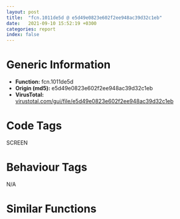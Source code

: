 ```yaml
---
layout: post
title:  "fcn.1011de5d @ e5d49e0823e602f2ee948ac39d32c1eb"
date:   2021-09-10 15:52:19 +0300
categories: report
index: false
---
```


# Generic Information
- **Function:** fcn.1011de5d
- **Origin (md5):** e5d49e0823e602f2ee948ac39d32c1eb
- **VirusTotal:** [virustotal.com/gui/file/e5d49e0823e602f2ee948ac39d32c1eb][virustotal_ref]

# Code Tags
<span class="tag" id="SCREEN">SCREEN</span>


# Behaviour Tags
<span class="bhv-tag" id="na">N/A</span>

# Similar Functions
<script type="text/javascript" src="https://www.gstatic.com/charts/loader.js"></script>
<script type="text/javascript">

    google.charts.load('current', {'packages':['corechart']});
    google.charts.setOnLoadCallback(drawChart);

    function drawChart() {
    var data = new google.visualization.DataTable();
        data.addColumn('number', 'X');
        data.addColumn('number', 'Y');
        data.addColumn({type: 'string', role: 'tooltip', 'p': {'html': true}});
        data.addColumn({'type': 'string', 'role': 'style'});
        
        data.addRows([
    [-1064.1427001953125, -565.8135986328125, '<b><a href="/report/fcn.1011de5d@e5d49e0823e602f2ee948ac39d32c1eb">fcn.1011de5d</a><br>@e5d49e0823e602f2ee948ac39d32c1eb</b><br>push 8<br>mov eax, 0x10148763<br>call fcn.10124124<br>mov ebx, ecx<br>mov eax, dword[ebp+8]<br>test eax, eax<br>jne 0x1011de77<br>call fcn.10009c74<br>lea edi, [ebx+0x84]<br>push edi<br>push dword[eax+0x20]<br>call dword[sym.imp.USER32.dll_ClientToScreen]<br>mov esi, dword[sym.imp.USER32.dll_GetSystemMetrics]<br>push 0x25<br>call esi<br>mov ecx, dword[ebx+0x88]<br>sub ecx, eax<br>push 0x25<br>mov dword[ebx+0x78], ecx<br>call esi<br>add eax, dword[ebx+0x88]<br>push 0x24<br>mov dword[ebx+0x80], eax<br>call esi<br>mov ecx, dword[edi]<br>mov edi, dword[edi]<br>sub ecx, eax<br>push 0x24<br>mov dword[ebx+0x74], ecx<br>call esi<br>xor ecx, ecx<br>mov esi, dword[ebx]<br>push ecx<br>push ecx<br>push ecx<br>push 0x20<br>add eax, edi<br>push 0x20<br>mov dword[ebx+0x7c], eax<br>mov eax, dword[ebx+0x88]<br>sub eax, 0x10<br>push eax<br>lea eax, [edi-0x10]<br>push eax<br>push 0x80000000<br>push ecx<br>push ecx<br>push ecx<br>push ecx<br>push 0x800<br>call fcn.1000cc34<br>push eax<br>push 0x88<br>mov ecx, ebx<br>call dword[esi+0x5c]<br>mov ecx, dword[ebp+8]<br>mov esi, eax<br>mov ecx, dword[ecx+0x20]<br>mov dword[ebx+0x54], ecx<br>test esi, esi<br>je 0x1011df6b<br>xor eax, eax<br>mov edi, vtable.CRgn.0<br>mov dword[ebp-0x10], eax<br>mov dword[ebp-0x14], edi<br>push 0x20<br>push 0x20<br>push eax<br>push eax<br>mov dword[ebp-4], eax<br>call dword[sym.imp.GDI32.dll_CreateEllipticRgn]<br>push eax<br>lea ecx, [ebp-0x14]<br>call fcn.10017a05<br>push 1<br>push dword[ebp-0x10]<br>push dword[ebx+0x20]<br>call dword[sym.imp.USER32.dll_SetWindowRgn]<br>push dword[ebx+0x20]<br>call dword[sym.imp.USER32.dll_SetCapture]<br>push eax<br>call fcn.1000def0<br>push 0<br>push 0x32<br>push 0xec08<br>push dword[ebx+0x20]<br>call dword[sym.imp.USER32.dll_SetTimer]<br>or dword[ebp-4], 0xffffffff<br>lea ecx, [ebp-0x14]<br>mov dword[ebp-0x14], edi<br>call fcn.100171ad<br>mov eax, esi<br>call fcn.101240f2<br>ret 4<br><eoc> ', 'point { fill-color: #e0440e; }'],
[662.3257446289062, -830.6130981445312, '<b><a href="/report/fcn.005386e8@9c2b894b84f59672d8be2e984066f76f">fcn.005386e8</a><br>@9c2b894b84f59672d8be2e984066f76f</b><br>push 8<br>mov eax, 0x5815dd<br>call fcn.005538d4<br>mov ebx, ecx<br>mov eax, dword[ebp+8]<br>test eax, eax<br>jne 0x538702<br>call fcn.0040f785<br>lea esi, [ebx+0x90]<br>push esi<br>push dword[eax+0x20]<br>call dword[sym.imp.USER32.dll_ClientToScreen]<br>push 0x25<br>call dword[sym.imp.USER32.dll_GetSystemMetrics]<br>mov ecx, dword[ebx+0x94]<br>sub ecx, eax<br>push 0x25<br>mov dword[ebx+0x84], ecx<br>call dword[sym.imp.USER32.dll_GetSystemMetrics]<br>add eax, dword[ebx+0x94]<br>push 0x24<br>mov dword[ebx+0x8c], eax<br>call dword[sym.imp.USER32.dll_GetSystemMetrics]<br>mov ecx, dword[esi]<br>mov esi, dword[esi]<br>sub ecx, eax<br>push 0x24<br>mov dword[ebx+0x80], ecx<br>call dword[sym.imp.USER32.dll_GetSystemMetrics]<br>xor ecx, ecx<br>mov edi, dword[ebx]<br>push ecx<br>push ecx<br>push ecx<br>push 0x20<br>add eax, esi<br>push 0x20<br>mov dword[ebx+0x88], eax<br>mov eax, dword[ebx+0x94]<br>sub eax, 0x10<br>push eax<br>lea eax, [esi-0x10]<br>push eax<br>push 0x80000000<br>push ecx<br>push ecx<br>push ecx<br>push ecx<br>push 0x800<br>call fcn.0041473a<br>mov ecx, dword[edi+0x5c]<br>push eax<br>push 0x88<br>call fcn.00553897<br>mov ecx, ebx<br>call dword[edi+0x5c]<br>mov ecx, dword[ebp+8]<br>mov esi, eax<br>mov ecx, dword[ecx+0x20]<br>mov dword[ebx+0x5c], ecx<br>test esi, esi<br>je 0x53880d<br>xor eax, eax<br>mov edi, vtable.CRgn.0<br>mov dword[ebp-0x10], eax<br>mov dword[ebp-0x14], edi<br>push 0x20<br>push 0x20<br>push eax<br>push eax<br>mov dword[ebp-4], eax<br>call dword[sym.imp.GDI32.dll_CreateEllipticRgn]<br>push eax<br>lea ecx, [ebp-0x14]<br>call fcn.004122f0<br>push 1<br>push dword[ebp-0x10]<br>push dword[ebx+0x20]<br>call dword[sym.imp.USER32.dll_SetWindowRgn]<br>push dword[ebx+0x20]<br>call dword[sym.imp.USER32.dll_SetCapture]<br>push eax<br>call fcn.00415cb4<br>push 0<br>push 0x32<br>push 0xec08<br>push dword[ebx+0x20]<br>call dword[sym.imp.USER32.dll_SetTimer]<br>lea ecx, [ebp-0x14]<br>mov dword[ebp-0x14], edi<br>call fcn.00404d00<br>mov eax, esi<br>call fcn.0055389d<br>ret 4<br><eoc> ', 'null'],
[28.412248611450195, 796.98779296875, '<b><a href="/report/fcn.0041b944@7b00dd8f2abf54a73bfb09681334ff78">fcn.0041b944</a><br>@7b00dd8f2abf54a73bfb09681334ff78</b><br>push 0xc<br>mov eax, 0x44fcfb<br>call fcn.004377ae<br>mov esi, ecx<br>mov eax, dword[ebp+8]<br>test eax, eax<br>jne 0x41b95e<br>call fcn.0040e77b<br>lea ebx, [esi+0x64]<br>push ebx<br>push dword[eax+0x20]<br>call dword[sym.imp.USER32.dll_ClientToScreen]<br>mov edi, dword[sym.imp.USER32.dll_GetSystemMetrics]<br>push 0x25<br>call edi<br>mov ecx, dword[esi+0x68]<br>sub ecx, eax<br>push 0x25<br>mov dword[esi+0x58], ecx<br>call edi<br>add eax, dword[esi+0x68]<br>push 0x24<br>mov dword[esi+0x60], eax<br>call edi<br>mov ecx, dword[ebx]<br>mov ebx, dword[ebx]<br>sub ecx, eax<br>push 0x24<br>mov dword[esi+0x54], ecx<br>call edi<br>xor edi, edi<br>push edi<br>push edi<br>push edi<br>add eax, ebx<br>push 0x20<br>mov dword[esi+0x5c], eax<br>mov eax, dword[esi]<br>push 0x20<br>mov dword[ebp-0x10], eax<br>mov eax, dword[esi+0x68]<br>sub eax, 0x10<br>push eax<br>add ebx, 0xfffffff0<br>push ebx<br>push 0x80000000<br>push edi<br>push edi<br>push edi<br>push edi<br>push 0x800<br>call fcn.00418459<br>push eax<br>mov eax, dword[ebp-0x10]<br>push 0x88<br>mov ecx, esi<br>call dword[eax+0x5c]<br>push dword[ebp+8]<br>mov ecx, esi<br>mov dword[ebp-0x10], eax<br>call fcn.0041ac3f<br>cmp dword[ebp-0x10], edi<br>je 0x41ba49<br>mov ebx, vtable.CRgn.0<br>mov dword[ebp-0x14], edi<br>mov dword[ebp-0x18], ebx<br>push 0x20<br>push 0x20<br>push edi<br>push edi<br>mov dword[ebp-4], edi<br>call dword[sym.imp.GDI32.dll_CreateEllipticRgn]<br>push eax<br>lea ecx, [ebp-0x18]<br>call fcn.0041d02e<br>push 1<br>push dword[ebp-0x14]<br>push dword[esi+0x20]<br>call dword[sym.imp.USER32.dll_SetWindowRgn]<br>push dword[esi+0x20]<br>call dword[sym.imp.USER32.dll_SetCapture]<br>push eax<br>call fcn.004159ba<br>push edi<br>push 0x32<br>push 0xe000<br>push dword[esi+0x20]<br>call dword[sym.imp.USER32.dll_SetTimer]<br>or dword[ebp-4], 0xffffffff<br>lea ecx, [ebp-0x18]<br>mov dword[ebp-0x18], ebx<br>call fcn.004023f0<br>mov eax, dword[ebp-0x10]<br>call fcn.0043784d<br>ret 4<br><eoc> ', 'null'],

        ]);

    var options = {
        title: 'Similarity Plot',
        legend: 'none',
        colors: ['#dedbd9', '#e6693e', '#ec8f6e', '#f3b49f', '#f6c7b6'],
        tooltip: {isHtml: true, trigger: 'both'},
        explorer: {
        actions: ["dragToZoom", "rightClickToReset"],
        },
        chartArea: {
        width: '80%',
        height: '80%'
        },
        width: '100%',
        height: '100%'
    };

    var chart = new google.visualization.ScatterChart(document.getElementById('chart_div'));

    chart.draw(data, options);
    }
    
</script>


<div id="chart_div" style="width: 100%px; height: 100%;"></div>

# Disassembled Code
{% highlight nasm %}

push 8
mov eax, 0x10148763
call fcn.10124124
mov ebx, ecx
mov eax, dword[ebp+8]
test eax, eax
jne 0x1011de77
call fcn.10009c74
lea edi, [ebx+0x84]
push edi
push dword[eax+0x20]
call dword[sym.imp.USER32.dll_ClientToScreen]
mov esi, dword[sym.imp.USER32.dll_GetSystemMetrics]
push 0x25
call esi
mov ecx, dword[ebx+0x88]
sub ecx, eax
push 0x25
mov dword[ebx+0x78], ecx
call esi
add eax, dword[ebx+0x88]
push 0x24
mov dword[ebx+0x80], eax
call esi
mov ecx, dword[edi]
mov edi, dword[edi]
sub ecx, eax
push 0x24
mov dword[ebx+0x74], ecx
call esi
xor ecx, ecx
mov esi, dword[ebx]
push ecx
push ecx
push ecx
push 0x20
add eax, edi
push 0x20
mov dword[ebx+0x7c], eax
mov eax, dword[ebx+0x88]
sub eax, 0x10
push eax
lea eax, [edi-0x10]
push eax
push 0x80000000
push ecx
push ecx
push ecx
push ecx
push 0x800
call fcn.1000cc34
push eax
push 0x88
mov ecx, ebx
call dword[esi+0x5c]
mov ecx, dword[ebp+8]
mov esi, eax
mov ecx, dword[ecx+0x20]
mov dword[ebx+0x54], ecx
test esi, esi
je 0x1011df6b
xor eax, eax
mov edi, vtable.CRgn.0
mov dword[ebp-0x10], eax
mov dword[ebp-0x14], edi
push 0x20
push 0x20
push eax
push eax
mov dword[ebp-4], eax
call dword[sym.imp.GDI32.dll_CreateEllipticRgn]
push eax
lea ecx, [ebp-0x14]
call fcn.10017a05
push 1
push dword[ebp-0x10]
push dword[ebx+0x20]
call dword[sym.imp.USER32.dll_SetWindowRgn]
push dword[ebx+0x20]
call dword[sym.imp.USER32.dll_SetCapture]
push eax
call fcn.1000def0
push 0
push 0x32
push 0xec08
push dword[ebx+0x20]
call dword[sym.imp.USER32.dll_SetTimer]
or dword[ebp-4], 0xffffffff
lea ecx, [ebp-0x14]
mov dword[ebp-0x14], edi
call fcn.100171ad
mov eax, esi
call fcn.101240f2
ret 4

{% endhighlight %}

[virustotal_ref]: https://www.virustotal.com/gui/file/e5d49e0823e602f2ee948ac39d32c1eb
